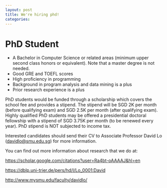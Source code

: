 ```yaml
---
layout: post
title: We're hiring phd!
categories: 
---
```


# PhD Student

- A Bachelor in Computer Science or related areas (minimum upper second class honors or equivalent). Note that a master degree is not needed.
- Good GRE and TOEFL scores
- High proficiency in programming
- Background in program analysis and data mining is a plus
- Prior research experience is a plus

PhD students would be funded through a scholarship which covers the school fee and provides a stipend. The stipend will be SGD 2K per month (before qualifying exam) and SGD 2.5K per month (after qualifying exam). Highly qualified PhD students may be offered a presidential doctoral fellowship with a stipend of SGD 3.75K per month (to be renewed every year). PhD stipend is NOT subjected to income tax.

Interested candidates should send their CV to Associate Professor David Lo (davidlo@smu.edu.sg) for more information.

You can find out more information about research that we do at:

https://scholar.google.com/citations?user=Ra4bt-oAAAAJ&hl=en  

https://dblp.uni-trier.de/pers/hd/l/Lo_0001:David  

http://www.mysmu.edu/faculty/davidlo/  
